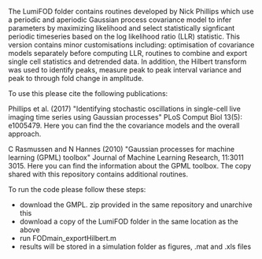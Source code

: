 The LumiFOD folder contains routines developed by Nick Phillips which use a periodic and aperiodic Gaussian process covariance model to infer parameters by
maximizing likelihood and select statistically signficant periodic timeseries based on the log likelihood ratio (LLR) statistic. This version contains minor 
customisations including: optimisation of covariance models separately before computing LLR, routines to combine and export single cell statistics and detrended data.
In addition, the Hilbert transform was used to identify peaks, measure peak to peak interval variance and peak to through fold change in amplitude. 

To use this please cite the following publications:

Phillips et al. (2017) "Identifying stochastic oscillations in single-cell live imaging time series using Gaussian processes" PLoS Comput Biol 13(5): e1005479. 
Here you can find the the covariance models and the overall approach.

C Rasmussen and N Hannes (2010) "Gaussian processes for machine learning (GPML) toolbox" Journal of Machine Learning Research, 11:3011 3015. 
Here you can find the information about the GPML toolbox. The copy shared with this repository contains additional routines. 

To run the code please follow these steps:

- download the GMPL. zip provided in the same repository and unarchive this
- download a copy of the LumiFOD folder in the same location as the above
- run FODmain_exportHilbert.m
- results will be stored in a simulation folder as figures, .mat and .xls files
